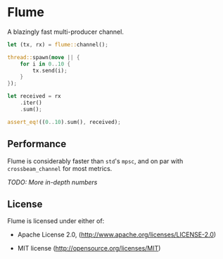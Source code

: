 # Flume

A blazingly fast multi-producer channel.

```rs
let (tx, rx) = flume::channel();

thread::spawn(move || {
    for i in 0..10 {
        tx.send(i);
    }
});

let received = rx
    .iter()
    .sum();

assert_eq!((0..10).sum(), received);
```

## Performance

Flume is considerably faster than `std`'s `mpsc`, and on par with `crossbeam_channel` for most metrics.

*TODO: More in-depth numbers*

## License

Flume is licensed under either of:

- Apache License 2.0, (http://www.apache.org/licenses/LICENSE-2.0)

- MIT license (http://opensource.org/licenses/MIT)
